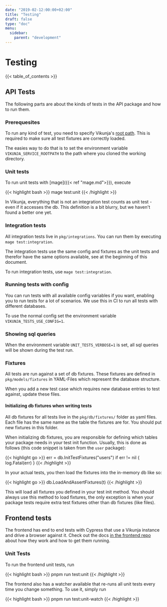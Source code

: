 ```yaml
---
date: "2019-02-12:00:00+02:00"
title: "Testing"
draft: false
type: "doc"
menu:
  sidebar:
    parent: "development"
---
```


# Testing

{{< table_of_contents >}}

## API Tests

The following parts are about the kinds of tests in the API package and how to run them.

### Prerequesites

To run any kind of test, you need to specify Vikunja's [root path](https://vikunja.io/docs/config-options/#rootpath).
This is required to make sure all test fixtures are correctly loaded.

The easies way to do that is to set the environment variable `VIKUNJA_SERVICE_ROOTPATH` to the path where you cloned the working directory.

### Unit tests

To run unit tests with [mage]({{< ref "mage.md">}}), execute

{{< highlight bash >}}
mage test:unit
{{< /highlight >}}

In Vikunja, everything that is not an integration test counts as unit test - even if it accesses the db.
This definition is a bit blurry, but we haven't found a better one yet.

### Integration tests

All integration tests live in `pkg/integrations`.
You can run them by executing `mage test:integration`.

The integration tests use the same config and fixtures as the unit tests and therefor have the same options available,
see at the beginning of this document.

To run integration tests, use `mage test:integration`.

### Running tests with config

You can run tests with all available config variables if you want, enabling you to run tests for a lot of scenarios.
We use this in CI to run all tests with different databases.

To use the normal config set the environment variable `VIKUNJA_TESTS_USE_CONFIG=1`.

### Showing sql queries

When the environment variable `UNIT_TESTS_VERBOSE=1` is set, all sql queries will be shown during the test run.

### Fixtures

All tests are run against a set of db fixtures.
These fixtures are defined in `pkg/models/fixtures` in YAML-Files which represent the database structure.

When you add a new test case which requires new database entries to test against, update these files.

#### Initializing db fixtures when writing tests

All db fixtures for all tests live in the `pkg/db/fixtures/` folder as yaml files.
Each file has the same name as the table the fixtures are for.
You should put new fixtures in this folder.

When initializing db fixtures, you are responsible for defining which tables your package needs in your test init function.
Usually, this is done as follows (this code snippet is taken from the `user` package):

{{< highlight go >}}
err = db.InitTestFixtures("users")
if err != nil {
	log.Fatal(err)
}
{{< /highlight >}}

In your actual tests, you then load the fixtures into the in-memory db like so:

{{< highlight go >}}
db.LoadAndAssertFixtures(t)
{{< /highlight >}}

This will load all fixtures you defined in your test init method.
You should always use this method to load fixtures, the only exception is when your package tests require extra test 
fixtures other than db fixtures (like files).

## Frontend tests

The frontend has end to end tests with Cypress that use a Vikunja instance and drive a browser against it.
Check out the docs [in the frontend repo](https://kolaente.dev/vikunja/vikunja/src/branch/main/frontend/cypress/README.md) about how they work and how to get them running.

### Unit Tests

To run the frontend unit tests, run

{{< highlight bash >}}
pnpm run test:unit
{{< /highlight >}}

The frontend also has a watcher available that re-runs all unit tests every time you change something.
To use it, simply run

{{< highlight bash >}}
pnpm run test:unit-watch
{{< /highlight >}}
